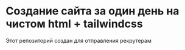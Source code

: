 # Создание сайта за один день на чистом html + tailwindcss 
Этот репозиторий создан для отправления рекрутерам 
